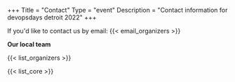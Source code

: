 +++
Title = "Contact"
Type = "event"
Description = "Contact information for devopsdays detroit 2022"
+++

If you'd like to contact us by email: {{< email_organizers >}}

**Our local team**

{{< list_organizers >}}


{{< list_core >}}
